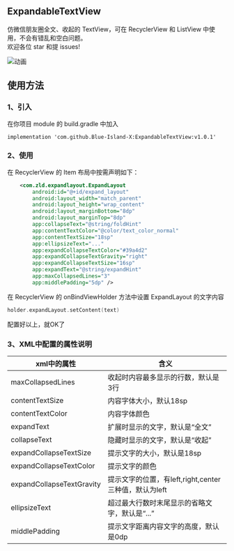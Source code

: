 ## ExpandableTextView

仿微信朋友圈全文、收起的 TextView，可在 RecyclerView 和 ListView 中使用，不会有错乱和空白问题。  
欢迎各位 star 和提 issues!    

![动画](screenshot/anim.gif)

## 使用方法  
### 1、引入
在你项目 module 的 build.gradle 中加入  

	implementation 'com.github.Blue-Island-X:ExpandableTextView:v1.0.1'  

### 2、使用
在 RecyclerView 的 Item 布局中按需声明如下：
```Xml
	<com.zld.expandlayout.ExpandLayout
	    android:id="@+id/expand_layout"
	    android:layout_width="match_parent"
	    android:layout_height="wrap_content"
	    android:layout_marginBottom="8dp"
	    android:layout_marginTop="8dp"
	    app:collapseText="@string/foldHint"
	    app:contentTextColor="@color/text_color_normal"
	    app:contentTextSize="18sp"
	    app:ellipsizeText="..."
	    app:expandCollapseTextColor="#39a4d2"
	    app:expandCollapseTextGravity="right"
	    app:expandCollapseTextSize="16sp"
	    app:expandText="@string/expandHint"
	    app:maxCollapsedLines="3"
	    app:middlePadding="5dp" />
```
在 RecyclerView 的 onBindViewHolder 方法中设置 ExpandLayout 的文字内容  
```Kotlin
holder.expandLayout.setContent(text)
```
配置好以上，就OK了

### 3、XML中配置的属性说明

| xml中的属性                   | 含义                                    |
|---------------------------|---------------------------------------|
| maxCollapsedLines         | 收起时内容最多显示的行数，默认是3行                    |
| contentTextSize           | 内容字体大小，默认18sp                         |
| contentTextColor          | 内容字体颜色                                |
| expandText                | 扩展时显示的文字，默认是“全文”                      |
| collapseText              | 隐藏时显示的文字，默认是“收起”                      |
| expandCollapseTextSize    | 提示文字的大小，默认是18sp                       |
| expandCollapseTextColor   | 提示文字的颜色                               |
| expandCollapseTextGravity | 提示文字的位置，有left,right,center三种值，默认为left |
| ellipsizeText             | 超过最大行数时末尾显示的省略文字，默认是“...”             |
| middlePadding             | 提示文字距离内容文字的高度，默认是0dp                  |

